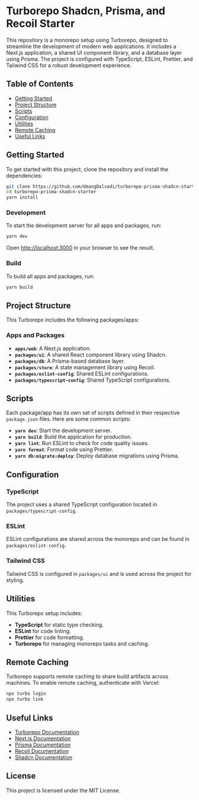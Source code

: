 # Turborepo Shadcn, Prisma, and Recoil Starter

This repository is a monorepo setup using Turborepo, designed to streamline the development of modern web applications. It includes a Next.js application, a shared UI component library, and a database layer using Prisma. The project is configured with TypeScript, ESLint, Prettier, and Tailwind CSS for a robust development experience.

## Table of Contents

- [Getting Started](#getting-started)
- [Project Structure](#project-structure)
- [Scripts](#scripts)
- [Configuration](#configuration)
- [Utilities](#utilities)
- [Remote Caching](#remote-caching)
- [Useful Links](#useful-links)

## Getting Started

To get started with this project, clone the repository and install the dependencies:

```bash
git clone https://github.com/UmangDalvadi/turborepo-prisma-shadcn-starter
cd turborepo-prisma-shadcn-starter
yarn install
```

### Development

To start the development server for all apps and packages, run:

```bash
yarn dev
```

Open [http://localhost:3000](http://localhost:3000) in your browser to see the result.

### Build

To build all apps and packages, run:

```bash
yarn build
```

## Project Structure

This Turborepo includes the following packages/apps:

### Apps and Packages

- **`apps/web`**: A Next.js application.
- **`packages/ui`**: A shared React component library using Shadcn.
- **`packages/db`**: A Prisma-based database layer.
- **`packages/store`**: A state management library using Recoil.
- **`packages/eslint-config`**: Shared ESLint configurations.
- **`packages/typescript-config`**: Shared TypeScript configurations.

## Scripts

Each package/app has its own set of scripts defined in their respective `package.json` files. Here are some common scripts:

- **`yarn dev`**: Start the development server.
- **`yarn build`**: Build the application for production.
- **`yarn lint`**: Run ESLint to check for code quality issues.
- **`yarn format`**: Format code using Prettier.
- **`yarn db:migrate:deploy`**: Deploy database migrations using Prisma.

## Configuration

### TypeScript

The project uses a shared TypeScript configuration located in `packages/typescript-config`.

### ESLint

ESLint configurations are shared across the monorepo and can be found in `packages/eslint-config`.

### Tailwind CSS

Tailwind CSS is configured in `packages/ui` and is used across the project for styling.

## Utilities

This Turborepo setup includes:

- **TypeScript** for static type checking.
- **ESLint** for code linting.
- **Prettier** for code formatting.
- **Turborepo** for managing monorepo tasks and caching.

## Remote Caching

Turborepo supports remote caching to share build artifacts across machines. To enable remote caching, authenticate with Vercel:

```bash
npx turbo login
npx turbo link
```

## Useful Links

- [Turborepo Documentation](https://turbo.build/repo/docs)
- [Next.js Documentation](https://nextjs.org/docs)
- [Prisma Documentation](https://www.prisma.io/docs)
- [Recoil Documentation](https://recoiljs.org/docs/introduction/installation)
- [Shadcn Documentation](https://ui.shadcn.com/docs)

## License

This project is licensed under the MIT License.